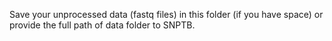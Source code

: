Save your unprocessed data (fastq files) in this folder (if you have space) or provide the full path of data folder to SNPTB.
